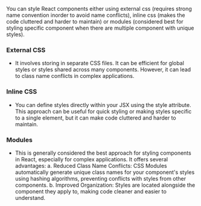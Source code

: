 You can style React components either using external css (requires strong name convention inorder to avoid name conflicts), inline css (makes the code cluttered and harder to maintain) or modules (considered best for styling specific component when there are multiple component with unique styles).

### External CSS
- It involves storing in separate CSS files. It can be efficient for global styles or styles shared across many components. However, it can lead to class name conflicts in complex applications.

### Inline CSS
- You can define styles directly within your JSX using the style attribute. This approach can be useful for quick styling or making styles specific to a single element, but it can make code cluttered and harder to maintain.

### Modules
- This is generally considered the best approach for styling components in React, especially for complex applications. It offers several advantages:
    a. Reduced Class Name Conflicts: CSS Modules automatically generate unique class names for your component's styles using hashing algorithms, preventing conflicts with styles from other components.
    b. Improved Organization: Styles are located alongside the component they apply to, making code cleaner and easier to understand.